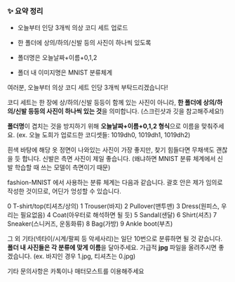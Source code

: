 ### ✨ 요약 정리

- 오늘부터 인당 3개씩 의상 코디 세트 업로드

- 한 폴더에 상의/하의/신발 등의 사진이 하나씩 있도록

- 폴더명은 오늘날짜+이름+0,1,2

- 폴더 내 이미지명은 MNIST 분류체계



여러분, 오늘부터 의상 코디 세트 인당 3개씩 부탁드리겠습니다!

코디 세트는 한 장에 상/하의/신발 등등이 함께 있는 사진이 아니라,
**한 폴더에 상의/하의/신발 등등의 사진이 하나씩 있는 것**을 의미합니다.
(스크린샷과 깃을 참고해주세요!)

**폴더명**이 겹치는 것을 방지하기 위해 **오늘날짜+이름+0,1,2 형식**으로 이름을 맞춰주세요.
(ex. 오늘 도희가 업로드한 코디셋들: 1019dh0, 1019dh1, 1019dh2)

흰색 바탕에 해당 옷 정면이 나와있는 사진이 가장 좋지만, 찾기 힘들다면 무채색도 괜찮을 듯 합니다.
신발은 측면 사진이 제일 좋습니다. (왜냐하면 MNIST 분류 체계에서 신발 학습할 때 쓰는 모델이 측면이기 때문)

fashion-MNIST 에서 사용하는 분류 체계는 다음과 같습니다.
괄호 안은 제가 임의로 작성한 것이므로, 어딘가 엉성할 수 있습니다.

0	T-shirt/top(티셔츠/상의)
1	Trouser(바지)
2	Pullover(맨투맨)
3	Dress(원피스, 우리는 필요없음)
4	Coat(아우터로 해석하면 될 듯)
5	Sandal(샌달)
6	Shirt(셔츠)
7	Sneaker(스니커즈, 운동화류)
8	Bag(가방)
9	Ankle boot(부츠)

그 외 기타(넥타이/시계/팔찌 등 악세사리)는 일단 10번으로 분류하면 될 것 같습니다.
**폴더 내 사진들은 각 분류에 맞게 이름**을 달아주세요. 가급적 **jpg** 파일을 올려주시면 좋겠습니다.
(ex. 바지인 경우 1.jpg, 티셔츠는 0.jpg)



기타 문의사항은 카톡이나 매터모스트를 이용해주세요